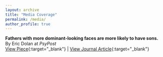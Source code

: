 ```yaml
---
layout: archive
title: "Media Coverage"
permalink: /media/
author_profile: true
---
```



**Fathers with more dominant-looking faces are more likely to have sons.** <br> By Eric Dolan at *PsyPost* <br> [View Piece](https://www.psypost.org/fathers-with-more-dominant-looking-faces-are-more-likely-to-have-sons/){:target="_blank"} | [View Journal Article](https://doi.org/10.1007/s40750-024-00254-1){:target="_blank"} 

